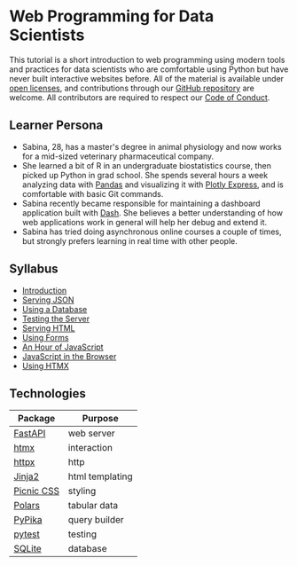 # Web Programming for Data Scientists

This tutorial is a short introduction to web programming using modern tools and practices
for data scientists who are comfortable using Python
but have never built interactive websites before.
All of the material is available under [open licenses](./LICENSE.md),
and contributions through our [GitHub repository][repo] are welcome.
All contributors are required to respect our [Code of Conduct](./CODE_OF_CONDUCT.md).

## Learner Persona

-   Sabina, 28, has a master's degree in animal physiology
    and now works for a mid-sized veterinary pharmaceutical company.
-   She learned a bit of R in an undergraduate biostatistics course,
    then picked up Python in grad school.
    She spends several hours a week analyzing data with [Pandas][pandas]
    and visualizing it with [Plotly Express][plotly-express],
    and is comfortable with basic Git commands.
-   Sabina recently became responsible for maintaining a dashboard application built with [Dash][dash].
    She believes a better understanding of how web applications work in general
    will help her debug and extend it.
-   Sabina has tried doing asynchronous online courses a couple of times,
    but strongly prefers learning in real time with other people.

## Syllabus

-   [Introduction](./00_intro/index.md)
-   [Serving JSON](./01_json/index.md)
-   [Using a Database](./02_db/index.md)
-   [Testing the Server](./03_test/index.md)
-   [Serving HTML](./04_html/index.md)
-   [Using Forms](./05_forms/index.md)
-   [An Hour of JavaScript](./06_js/index.md)
-   [JavaScript in the Browser](./07_browser/index.md)
-   [Using HTMX](./08_htmx/index.md)

## Technologies

| Package              | Purpose         |
| -------------------- | --------------- |
| [FastAPI][fastapi]   | web server      |
| [htmx][htmx]         | interaction     |
| [httpx][httpx]       | http            |
| [Jinja2][jinja]      | html templating |
| [Picnic CSS][picnic] | styling         |
| [Polars][polars]     | tabular data    |
| [PyPika][pypika]     | query builder   |
| [pytest][pytest]     | testing         |
| [SQLite][sqlite]     | database        |

[dash]: https://dash.plotly.com/
[fastapi]: https://fastapi.tiangolo.com/
[htmx]: https://htmx.org/
[httpx]: https://www.python-httpx.org/
[jinja]: https://jinja.palletsprojects.com/
[pandas]: https://pandas.pydata.org/
[picnic]: https://picnicss.com/
[plotly-express]: https://plotly.com/python/plotly-express/
[polars]: https://pola.rs/
[pypika]: https://pypika.readthedocs.io/
[pytest]: https://docs.pytest.org/
[repo]: https://github.com/gvwilson/wp4ds
[sqlite]: https://www.sqlite.org/
